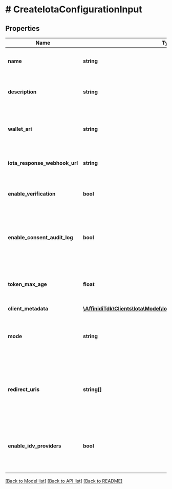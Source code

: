 # # CreateIotaConfigurationInput

## Properties

| Name                          | Type                                                                                                            | Description                                                                                                                                      | Notes                               |
| ----------------------------- | --------------------------------------------------------------------------------------------------------------- | ------------------------------------------------------------------------------------------------------------------------------------------------ | ----------------------------------- |
| **name**                      | **string**                                                                                                      | The name of the configuration to quickly identify the resource.                                                                                  |
| **description**               | **string**                                                                                                      | An optional description of what the configuration is used for.                                                                                   | [optional]                          |
| **wallet_ari**                | **string**                                                                                                      | The unique resource identifier of the Wallet used to sign the request token.                                                                     |
| **iota_response_webhook_url** | **string**                                                                                                      | The webhook URL is used for callback when the data is ready.                                                                                     | [optional]                          |
| **enable_verification**       | **bool**                                                                                                        | Cryptographically verifies the data shared by the user when enabled.                                                                             |
| **enable_consent_audit_log**  | **bool**                                                                                                        | Records the user&#39;s consent when they share their data, including the type of data shared when enabled.                                       |
| **token_max_age**             | **float**                                                                                                       | This is the lifetime of the signed request token during the data-sharing flow.                                                                   | [optional]                          |
| **client_metadata**           | [**\AffinidiTdk\Clients\Iota\Model\IotaConfigurationDtoClientMetadata**](IotaConfigurationDtoClientMetadata.md) |                                                                                                                                                  |
| **mode**                      | **string**                                                                                                      | Determines whether to handle the data-sharing request using the WebSocket or Redirect flow.                                                      | [optional] [default to 'websocket'] |
| **redirect_uris**             | **string[]**                                                                                                    | List of allowed URLs to redirect users, including the response from the request. This is required if the selected data-sharing mode is Redirect. | [optional]                          |
| **enable_idv_providers**      | **bool**                                                                                                        | Enables identity verification from user with a 3rd-party provider when a verified identity document is not found.                                | [optional]                          |

[[Back to Model list]](../../README.md#models) [[Back to API list]](../../README.md#endpoints) [[Back to README]](../../README.md)
